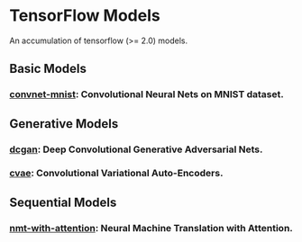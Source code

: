# TensorFlow Models

An accumulation of tensorflow (>= 2.0) models.

## Basic Models

### [convnet-mnist](https://nbviewer.jupyter.org/github/boathit/tf-models/blob/master/convnet_mnist.ipynb): Convolutional Neural Nets on MNIST dataset.

## Generative Models

### [dcgan](https://nbviewer.jupyter.org/github/boathit/tf-models/blob/master/dcgan/dcgan.ipynb): Deep Convolutional Generative Adversarial Nets.

### [cvae](https://nbviewer.jupyter.org/github/boathit/tf-models/blob/master/cvae.ipynb): Convolutional Variational Auto-Encoders.

## Sequential Models

### [nmt-with-attention](https://nbviewer.jupyter.org/github/boathit/tf-models/blob/master/nmt_with_attention.ipynb): Neural Machine Translation with Attention.
